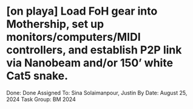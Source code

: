 # [on playa] Load FoH gear into Mothership, set up monitors/computers/MIDI controllers, and establish P2P link via Nanobeam and/or 150’ white Cat5 snake.

Done: Done
Assigned To: Sina Solaimanpour, Justin
By Date: August 25, 2024
Task Group: BM 2024